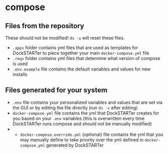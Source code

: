 # compose

## Files from the repository

These should not be modified! `ds -u` will reset these files.

- `.apps` folder contains yml files that are used as templates for DockSTARTer to piece together your main `docker-compose.yml` file
- `.reqs` folder contains yml files that determine what version of compose is used
- `.env.example` file contains the default variables and values for new installs

## Files generated for your system

- `.env` file contains your personalized variables and values that are set via the GUI or by editing the file directly (run `ds -c` after editing)
- `docker-compose.yml` file contains the yml that DockSTARTer creates for you based on your `.env` variables (this is overwritten every time DockSTARTer runs compose and should not be manually modified)
- - `docker-compose.override.yml` (optional) file contains the yml that you may manually define to take priority over the yml defined in `docker-compose.yml` generated by DockSTARTer
